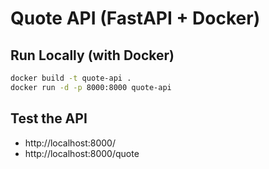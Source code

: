 # Quote API (FastAPI + Docker)

## Run Locally (with Docker)
```bash
docker build -t quote-api .
docker run -d -p 8000:8000 quote-api
```

## Test the API
- http://localhost:8000/
- http://localhost:8000/quote
